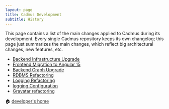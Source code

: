```yaml
---
layout: page
title: Cadmus Development
subtitle: History
---
```


This page contains a list of the main changes applied to Cadmus during its development. Every single Cadmus repository keeps its own changelog; this page just summarizes the main changes, which reflect big architectural changes, new features, etc.

- [Backend Infrastructure Upgrade](history/b-config.md)
- [Frontend Migration to Angular 15](history/f-angular15.md)
- [Backend Graph Upgrade](history/b-graph.md)
- [RDBMS Refactoring](history/b-rdbms.md)
- [Logging Refactoring](history/b-logging.md)
- [logging Configuration](history/b-logging-cfg.md)
- [Gravatar refactoring](history/f-gravatar.md)

🏠 [developer's home](toc.md)
